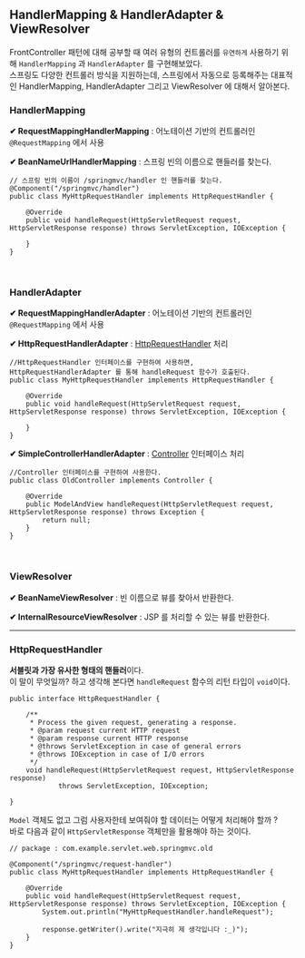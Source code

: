 ## HandlerMapping & HandlerAdapter & ViewResolver
FrontController 패턴에 대해 공부할 때 여러 유형의 컨트롤러를 `유연하게` 사용하기 위해 `HandlerMapping` 과 `HandlerAdapter` 를 구현해보았다.<br>
스프링도 다양한 컨트롤러 방식을 지원하는데, 스프링에서 자동으로 등록해주는 대표적인 HandlerMapping, HandlerAdapter 그리고 ViewResolver 에 대해서 알아본다. 

### HandlerMapping
**✔ RequestMappingHandlerMapping** : 어노테이션 기반의 컨트롤러인 `@RequestMapping` 에서 사용

**✔ BeanNameUrlHandlerMapping** : 스프링 빈의 이름으로 핸들러를 찾는다.
```
// 스프링 빈의 이름이 /springmvc/handler 인 핸들러를 찾는다. 
@Component("/springmvc/handler")
public class MyHttpRequestHandler implements HttpRequestHandler {

    @Override
    public void handleRequest(HttpServletRequest request, HttpServletResponse response) throws ServletException, IOException {
    
    }
}
```

<br>

### HandlerAdapter
**✔ RequestMappingHandlerAdapter** : 어노테이션 기반의 컨트롤러인 `@RequestMapping` 에서 사용

**✔ HttpRequestHandlerAdapter** : [HttpRequestHandler](#HttpRequestHandler) 처리
```
//HttpRequestHandler 인터페이스를 구현하여 사용하면, HttpRequestHandlerAdapter 를 통해 handleRequest 함수가 호출된다.
public class MyHttpRequestHandler implements HttpRequestHandler {

    @Override
    public void handleRequest(HttpServletRequest request, HttpServletResponse response) throws ServletException, IOException {
    
    }
}
```

**✔ SimpleControllerHandlerAdapter** : [Controller](https://docs.spring.io/spring-framework/docs/current/javadoc-api/org/springframework/web/servlet/mvc/package-summary.html) 인터페이스 처리
```
//Controller 인터페이스를 구현하여 사용한다.
public class OldController implements Controller {

    @Override
    public ModelAndView handleRequest(HttpServletRequest request, HttpServletResponse response) throws Exception {
        return null;
    }
}
```

<br>


### ViewResolver

**✔ BeanNameViewResolver** : 빈 이름으로 뷰를 찾아서 반환한다.

**✔ InternalResourceViewResolver** : JSP 를 처리할 수 있는 뷰를 반환한다.

---

### HttpRequestHandler

**서블릿과 가장 유사한 형태의 핸들러**이다.<br>
이 말이 무엇일까? 하고 생각해 본다면 `handleRequest` 함수의 리턴 타입이 `void`이다.<br>
```
public interface HttpRequestHandler {

	/**
	 * Process the given request, generating a response.
	 * @param request current HTTP request
	 * @param response current HTTP response
	 * @throws ServletException in case of general errors
	 * @throws IOException in case of I/O errors
	 */
	void handleRequest(HttpServletRequest request, HttpServletResponse response)
			throws ServletException, IOException;

}
```
`Model` 객체도 없고 그럼 사용자한테 보여줘야 할 데이터는 어떻게 처리해야 할까 ?<br>
바로 다음과 같이 `HttpServletResponse` 객체만을 활용해야 하는 것이다.<br>
```
// package : com.example.servlet.web.springmvc.old

@Component("/springmvc/request-handler")
public class MyHttpRequestHandler implements HttpRequestHandler {

    @Override
    public void handleRequest(HttpServletRequest request, HttpServletResponse response) throws ServletException, IOException {
        System.out.println("MyHttpRequestHandler.handleRequest");

        response.getWriter().write("지극히 제 생각입니다 :_)");
    }
}
```
